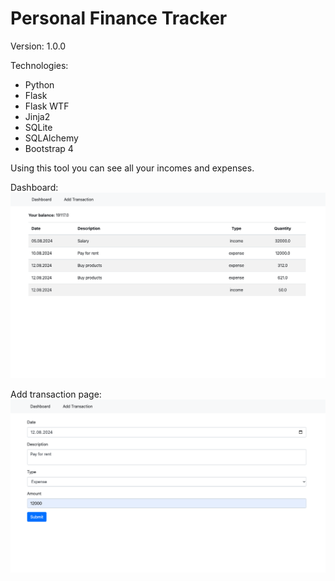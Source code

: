 # Personal Finance Tracker

Version: 1.0.0

Technologies:
- Python
- Flask
- Flask WTF
- Jinja2
- SQLite
- SQLAlchemy
- Bootstrap 4

Using this tool you can see all your incomes and expenses.

Dashboard:
![Dashboard preview](static/img/dashboard_preview.png)

Add transaction page:
![Add transaction form preview](static/img/add_transaction_preview.png)
